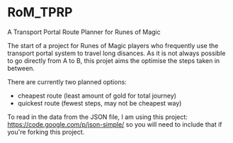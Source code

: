 # RoM_TPRP
A Transport Portal Route Planner for Runes of Magic


The start of a project for Runes of Magic players who frequently use the transport portal system to travel long disances. As it is not always possible to go directly from A to B, this projet aims the optimise the steps taken in between.


There are currently two planned options:
  - cheapest route (least amount of gold for total journey)
  - quickest route (fewest steps, may not be cheapest way)
  
  
To read in the data from the JSON file, I am using this project:
https://code.google.com/p/json-simple/
so you will need to include that if you're forking this project.
